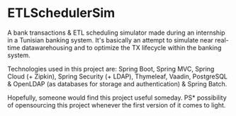 # ETLSchedulerSim
A bank transactions &amp; ETL scheduling simulator made during an internship in a Tunisian banking system. It's basically an attempt to simulate near real-time datawarehousing and to optimize the TX lifecycle within the banking system.

Technologies used in this project are: Spring Boot, Spring MVC, Spring Cloud (+ Zipkin), Spring Security (+ LDAP), Thymeleaf, Vaadin, PostgreSQL &amp; OpenLDAP (as databases for storage and authentication) &amp; Spring Batch.

Hopefully, someone would find this project useful someday.
PS* possibility of opensourcing this project whenever the first version of it comes to light.
